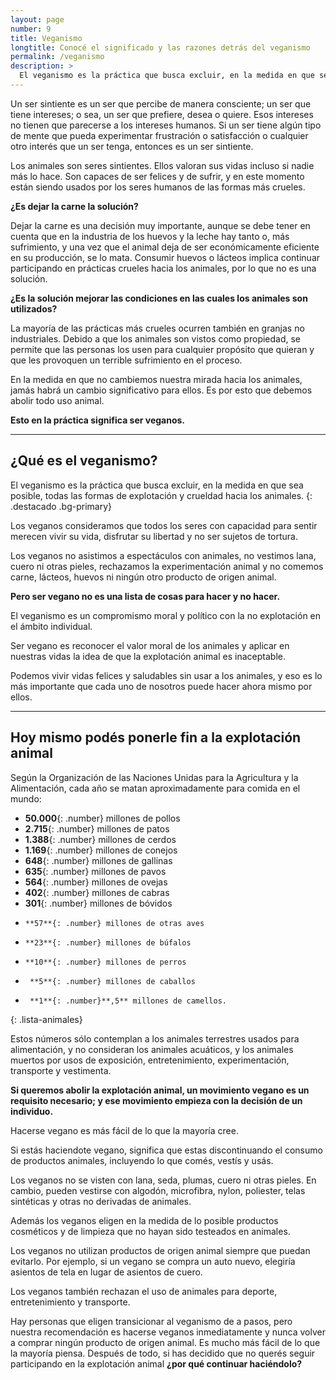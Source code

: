 ```yaml
---
layout: page
number: 9
title: Veganismo
longtitle: Conocé el significado y las razones detrás del veganismo
permalink: /veganismo
description: >
  El veganismo es la práctica que busca excluir, en la medida en que sea posible, todas las formas de explotación y crueldad hacia los animales. Los veganos no asistimos a espectáculos con animales, no vestimos lana, cuero ni otras pieles, rechazamos la experimentación animal y no comemos carne, lácteos, huevos ni ningún otro producto de origen animal.
---
```


<div class="row">
<div class="col-md-6" markdown="1">

Un ser sintiente es un ser que percibe de manera consciente; un ser que tiene intereses; o sea, un ser que prefiere, desea o quiere. Esos intereses no tienen que parecerse a los intereses humanos. Si un ser tiene algún tipo de mente que pueda experimentar frustración o satisfacción o cualquier otro interés que un ser tenga, entonces es un ser sintiente.
 
Los animales son seres sintientes. Ellos valoran sus vidas incluso si nadie más lo hace. Son capaces de ser felices y de sufrir, y en este momento están siendo usados por los seres humanos de las formas más crueles.


**¿Es dejar la carne la solución?**

Dejar la carne es una decisión muy importante, aunque se debe tener en cuenta que en la industria de los huevos y la leche hay tanto o, más sufrimiento, y una vez que el animal deja de ser económicamente eficiente en su producción, se lo mata. Consumir huevos o lácteos implica continuar participando en prácticas crueles hacia los animales, por lo que no es una solución.

</div>

<div class="col-md-6" markdown="1">

**¿Es la solución mejorar las condiciones en las cuales los animales son utilizados?**

La mayoría de las prácticas más crueles ocurren también en granjas no industriales. Debido a que los animales son vistos como propiedad, se permite que las personas los usen para cualquier propósito que quieran y que les provoquen un terrible sufrimiento en el proceso.

En la medida en que no cambiemos nuestra mirada hacia los animales, jamás habrá un cambio significativo para ellos. Es por esto que debemos abolir todo uso animal.

**Esto en la práctica significa ser veganos.**

</div>

</div>

<hr class="separator">

## ¿Qué es el veganismo?

<div class="row">

<div class="col-md-6" markdown="1">

El veganismo es la práctica que busca excluir, en la medida en que sea posible, todas las formas de explotación y crueldad hacia los animales.
{: .destacado .bg-primary}

Los veganos consideramos que todos los seres con capacidad para sentir merecen vivir su vida, disfrutar su libertad y no ser sujetos de tortura.

Los veganos no asistimos a espectáculos con animales, no vestimos lana, cuero ni otras pieles, rechazamos la experimentación animal y no comemos carne, lácteos, huevos ni ningún otro producto de origen animal.

</div>

<div class="col-md-6" markdown="1">

**Pero ser vegano no es una lista de cosas para hacer y no hacer.**

El veganismo es un compromismo moral y político con la no explotación en el ámbito individual.

Ser vegano es reconocer el valor moral de los animales y aplicar en nuestras vidas la idea de que la explotación animal es inaceptable.

Podemos vivir vidas felices y saludables sin usar a los animales, y eso es lo más importante que cada uno de nosotros puede hacer ahora mismo por ellos.

</div>
</div>

<hr class="separator">

## Hoy mismo podés ponerle fin a la explotación animal

<div class="row">

<div class="col-md-6" markdown="1">

Según la Organización de las Naciones Unidas para la Agricultura y la Alimentación, cada año se matan aproximadamente para comida en el mundo:

* **50.000**{: .number} millones de pollos
*  **2.715**{: .number} millones de patos
*  **1.388**{: .number} millones de cerdos
*  **1.169**{: .number} millones de conejos
*    **648**{: .number} millones de gallinas
*    **635**{: .number} millones de pavos
*    **564**{: .number} millones de ovejas
*    **402**{: .number} millones de cabras
*    **301**{: .number} millones de bóvidos
*     **57**{: .number} millones de otras aves
*     **23**{: .number} millones de búfalos
*     **10**{: .number} millones de perros
*      **5**{: .number} millones de caballos
*      **1**{: .number}**,5** millones de camellos.
{: .lista-animales}

Estos números sólo contemplan a los animales terrestres usados para alimentación, y no consideran los animales acuáticos, y los animales muertos por usos de exposición, entretenimiento, experimentación, transporte y vestimenta.

**Si queremos abolir la explotación animal, un movimiento vegano es un requisito necesario; y ese movimiento empieza con la decisión de un individuo.**

</div>

<div class="col-md-6" markdown="1">

Hacerse vegano es más fácil de lo que la mayoría cree.

Si estás haciendote vegano, significa que estas discontinuando el consumo de productos animales, incluyendo lo que comés, vestís y usás.

Los veganos no se visten con lana, seda, plumas, cuero ni otras pieles. En cambio, pueden vestirse con algodón, microfibra, nylon, poliester, telas sintéticas y otras no derivadas de animales.

Además los veganos eligen en la medida de lo posible productos cosméticos y de limpieza que no hayan sido testeados en animales.

Los veganos no utilizan productos de origen animal siempre que puedan evitarlo. Por ejemplo, si un vegano se compra un auto nuevo, elegiría asientos de tela en lugar de asientos de cuero.

Los veganos también rechazan el uso de animales para deporte, entretenimiento y transporte.

Hay personas que eligen transicionar al veganismo de a pasos, pero nuestra recomendación es hacerse veganos inmediatamente y nunca volver a comprar ningún producto de origen animal. Es mucho más fácil de lo que la mayoría piensa. Después de todo, si has decidido que no querés seguir participando en la explotación animal **¿por qué continuar haciéndolo?**

</div>
</div>
